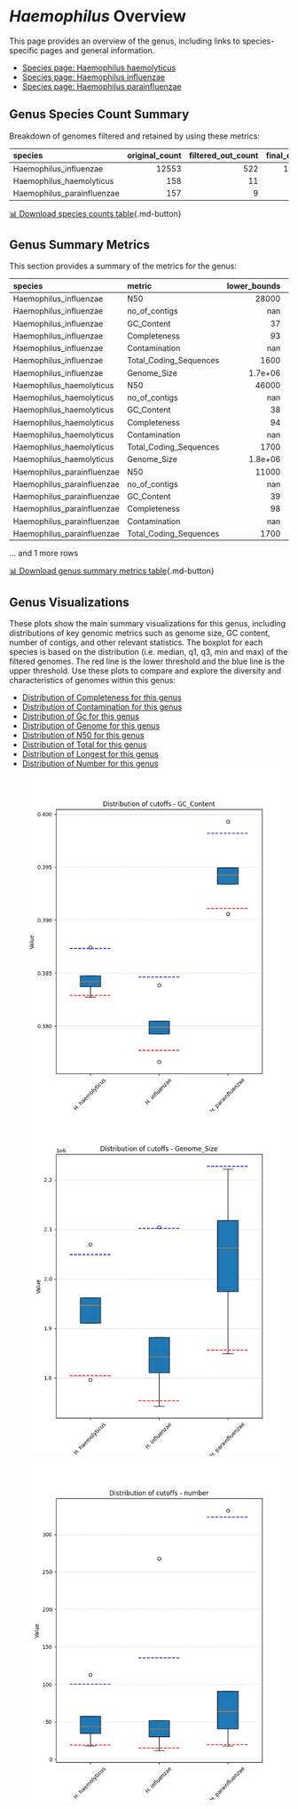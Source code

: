# *Haemophilus* Overview
This page provides an overview of the genus, including links to species-specific pages and general information.

- [Species page: Haemophilus haemolyticus](Haemophilus_haemolyticus/index.md)
- [Species page: Haemophilus influenzae](Haemophilus_influenzae/index.md)
- [Species page: Haemophilus parainfluenzae](Haemophilus_parainfluenzae/index.md)
## Genus Species Count Summary
Breakdown of genomes filtered and retained by using these metrics:

| species                    |   original_count |   filtered_out_count |   final_count |
|:---------------------------|-----------------:|---------------------:|--------------:|
| Haemophilus_influenzae     |            12553 |                  522 |         12031 |
| Haemophilus_haemolyticus   |              158 |                   11 |           147 |
| Haemophilus_parainfluenzae |              157 |                    9 |           148 |


[📊 Download species counts table](species_counts.csv){.md-button}
## Genus Summary Metrics
This section provides a summary of the metrics for the genus:

| species                    | metric                 |   lower_bounds |   upper_bounds |
|:---------------------------|:-----------------------|---------------:|---------------:|
| Haemophilus_influenzae     | N50                    |    28000       |      nan       |
| Haemophilus_influenzae     | no_of_contigs          |      nan       |      140       |
| Haemophilus_influenzae     | GC_Content             |       37       |       39       |
| Haemophilus_influenzae     | Completeness           |       93       |      nan       |
| Haemophilus_influenzae     | Contamination          |      nan       |        3       |
| Haemophilus_influenzae     | Total_Coding_Sequences |     1600       |     2200       |
| Haemophilus_influenzae     | Genome_Size            |        1.7e+06 |        2.2e+06 |
| Haemophilus_haemolyticus   | N50                    |    46000       |      nan       |
| Haemophilus_haemolyticus   | no_of_contigs          |      nan       |      110       |
| Haemophilus_haemolyticus   | GC_Content             |       38       |       39       |
| Haemophilus_haemolyticus   | Completeness           |       94       |      nan       |
| Haemophilus_haemolyticus   | Contamination          |      nan       |        2       |
| Haemophilus_haemolyticus   | Total_Coding_Sequences |     1700       |     2000       |
| Haemophilus_haemolyticus   | Genome_Size            |        1.8e+06 |        2.1e+06 |
| Haemophilus_parainfluenzae | N50                    |    11000       |      nan       |
| Haemophilus_parainfluenzae | no_of_contigs          |      nan       |      330       |
| Haemophilus_parainfluenzae | GC_Content             |       39       |       40       |
| Haemophilus_parainfluenzae | Completeness           |       98       |      nan       |
| Haemophilus_parainfluenzae | Contamination          |      nan       |        2       |
| Haemophilus_parainfluenzae | Total_Coding_Sequences |     1700       |     2300       |

... and 1 more rows


[📊 Download genus summary metrics table](genus_summary_metrics.csv){.md-button}
## Genus Visualizations
These plots show the main summary visualizations for this genus, including distributions of key genomic metrics such as genome size, GC content, number of contigs, and other relevant statistics. The boxplot for each species is based on the distribution (i.e. median, q1, q3, min and max) of the filtered genomes. The red line is the lower threshold and the blue line is the upper threshold. Use these plots to compare and explore the diversity and characteristics of genomes within this genus:

- [Distribution of Completeness for this genus](Completeness_Specific_boxplot_0.png)
- [Distribution of Contamination for this genus](Contamination_boxplot_0.png)
- [Distribution of Gc for this genus](GC_Content_boxplot_0.png)
- [Distribution of Genome for this genus](Genome_Size_boxplot_0.png)
- [Distribution of N50 for this genus](N50_boxplot_0.png)
- [Distribution of Total for this genus](Total_Coding_Sequences_boxplot_0.png)
- [Distribution of Longest for this genus](longest_boxplot_0.png)
- [Distribution of Number for this genus](number_boxplot_0.png)
![Distribution of Gc](GC_Content_boxplot_0.png)
![Distribution of Genome](Genome_Size_boxplot_0.png)
![Distribution of Number](number_boxplot_0.png)
